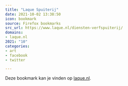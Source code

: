 ```yaml
---
title: "Laque Spuiterij"
date: 2021-10-02 13:38:50
icon: bookmark
source: Firefox bookmarks
src_url: https://www.laque.nl/diensten-verfspuiterij/
domains:
- laque.nl
2021: "10"
categories:
- art
- facebook
- twitter

---
```

Deze bookmark kan je vinden op [laque.nl](https://www.laque.nl/diensten-verfspuiterij/).
